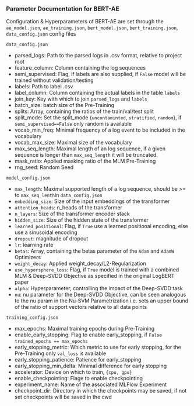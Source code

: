 ### Parameter Documentation for BERT-AE

Configuration & Hyperparameters of BERT-AE are set through the
`ae_model.json`, `ae_training.json`, `bert_model.json`, `bert_training.json`,
`data_config.json` config files

`data_config.json`
 - parsed_logs: Path to the parsed logs in .csv format, relative to project root
 - feature_column: Column containing the log sequences
 - semi_supervised: Flag, if labels are also supplied, if `False` model will be trained without validation/testing
 - labels: Path to label .csv
 - label_column: Column containing the actual labels in the table `labels`
 - join_key: Key with which to join `parsed_logs` and `labels`
 - batch_size: batch size of the Pre-Training
 - splits: Array, containing the ratios of the train/val/test split
 - split_mode: Set the split_mode {`uncontaminted`, `stratified`, `random`}, if `semi_supervised==False` only random is available
 - vocab_min_freq: Minimal frequency of a log event to be included in the vocabulary
 - vocab_max_size: Maximal size of the vocabulary
 - max_seq_length: Maximal length of an log sequence, if a given sequence is longer than `max_seq_length` it will be truncated.
 - mask_ratio: Applied masking ratio of the MLM Pre-Training
 - rng_seed: Random Seed

`model_config.json`
 - `max_length`: Maximal supported length of a log sequence, should be >= to `max_seq_lenth`in `data_config.json`
 - `embedding_size`: Size of the input embeddings of the transformer
 - `attention_heads`: n_heads of the transformer
 - `n_layers`: Size of the transformer encoder stack
 - `hidden_size`: Size of the hidden state of the transformer
 - `learned_positional`: Flag, if `True` use a learned positional encoding, else use a sinusoidal encoding
 - `dropout`: magnitude of dropout 
 - `lr`: learning rate
 - `betas`: Array, containing the betas parameter of the `Adam` and `AdamW` Optimizers
 - `weight_decay`: Applied weight_decay/L2-Regularization
 - `use_hypersphere_loss`: Flag, if `True` model is trained with a combined MLM & Deep-SVDD Objective as specified in the original LogBERT paper
 - `alpha`: Hyperparameter, controlling the impact of the Deep-SVDD task
 - `nu`: nu parameter for the Deep-SVDD Objective, can be seen analogous to the nu param in the Nu-SVM Parametrization i.e. sets an upper bound of the ratio of support vectors relative to all data points 

`training_config.json`
 - max_epochs: Maximal training epochs during Pre-Training
 - enable_early_stopping: Flag to enable early_stopping, if `False` `trained_epochs == max_epochs`
 - early_stopping_metric: Which metric to use for early stopping, for the Pre-Training only `val_loss` is available
 - early_stopping_patience: Patience for early_stopping
 - early_stopping_min_delta: Minimal difference for early stopping
 - accelerator: Device on which to train, `{cpu, gpu}`
 - enable_checkpointing: Flage to enable checkpointing
 - experiment_name: Name of the associated MLFlow Experiment
 - checkpoint_dir: Directory in which the checkpoints may be saved, if not set checkpoints will be saved in the cwd
